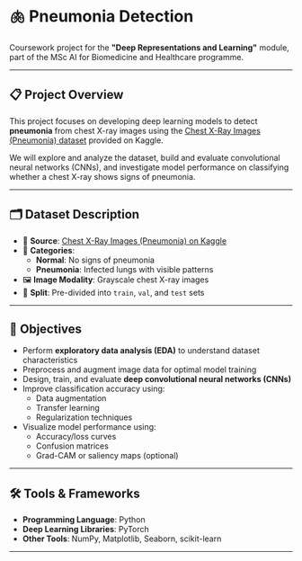 # 🫁 Pneumonia Detection

Coursework project for the **"Deep Representations and Learning"** module, part of the MSc AI for Biomedicine and Healthcare programme.

---

## 📋 Project Overview

This project focuses on developing deep learning models to detect **pneumonia** from chest X-ray images using the [Chest X-Ray Images (Pneumonia) dataset](https://www.kaggle.com/datasets/paultimothymooney/chest-xray-pneumonia/data) provided on Kaggle.

We will explore and analyze the dataset, build and evaluate convolutional neural networks (CNNs), and investigate model performance on classifying whether a chest X-ray shows signs of pneumonia.

---

## 🗂️ Dataset Description

- 📁 **Source**: [Chest X-Ray Images (Pneumonia) on Kaggle](https://www.kaggle.com/datasets/paultimothymooney/chest-xray-pneumonia/data)
- 🧪 **Categories**: 
  - **Normal**: No signs of pneumonia
  - **Pneumonia**: Infected lungs with visible patterns
- 🖼️ **Image Modality**: Grayscale chest X-ray images
- 🔢 **Split**: Pre-divided into `train`, `val`, and `test` sets

---

## 🎯 Objectives

- Perform **exploratory data analysis (EDA)** to understand dataset characteristics
- Preprocess and augment image data for optimal model training
- Design, train, and evaluate **deep convolutional neural networks (CNNs)**
- Improve classification accuracy using:
  - Data augmentation
  - Transfer learning
  - Regularization techniques
- Visualize model performance using:
  - Accuracy/loss curves
  - Confusion matrices
  - Grad-CAM or saliency maps (optional)

---

## 🛠️ Tools & Frameworks

- **Programming Language**: Python
- **Deep Learning Libraries**: PyTorch 
- **Other Tools**: NumPy, Matplotlib, Seaborn, scikit-learn

---

